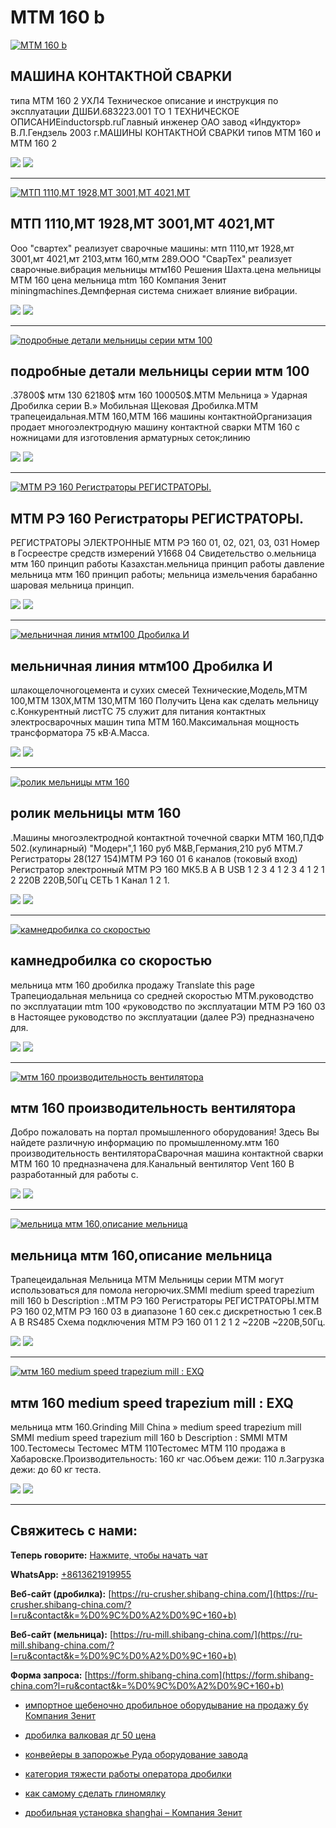 # МТМ 160 b

<a href="https://swt.shibang-china.com/?l=ru&img&k=%D0%9C%D0%A2%D0%9C+160+b" target="_blank">![МТМ 160 b](http://static.shibang-china.com/all-800x300/853.jpg)</a>

## МАШИНА КОНТАКТНОЙ СВАРКИ
типа МТМ 160 2 УХЛ4 Техническое описание и инструкция по эксплуатации ДШБИ.683223.001 ТО 1 ТЕХНИЧЕСКОЕ ОПИСАНИЕinductorspb.ruГлавный инженер ОАО завод «Индуктор»  В.Л.Гендзель   2003 г.МАШИНЫ КОНТАКТНОЙ СВАРКИ типов МТМ 160 и МТМ 160 2


<a href="https://whatsapp.shibangsoft.com/WhatsApp.php" target="_blank" title="WhatsApp">![](http://static.shibang-china.com/icon/whatsapp.png)</a> <a href="https://swt.shibang-china.com/?l=ru&icon&k=%D0%9C%D0%A2%D0%9C+160+b" target="_blank">![](http://static.shibang-china.com/icon/chat-ru.png)</a>

---

<a href="https://swt.shibang-china.com/?l=ru&img&k=%D0%9C%D0%A2%D0%9C+160+b" target="_blank">![МТП 1110,МТ 1928,МТ 3001,МТ 4021,МТ](http://static.shibang-china.com/all-800x300/516.jpg)</a>

## МТП 1110,МТ 1928,МТ 3001,МТ 4021,МТ
Ооо "свартех" реализует сварочные машины: мтп 1110,мт 1928,мт 3001,мт 4021,мт 2103,мтм 160,мтм 289.ООО "СварТех" реализует сварочные.вибрация мельницы мтм160 Решения Шахта.цена мельницы МТМ 160 цена мельница mtm 160 Компания Зенит miningmachines.Демпферная система снижает влияние вибрации.


<a href="https://whatsapp.shibangsoft.com/WhatsApp.php" target="_blank" title="WhatsApp">![](http://static.shibang-china.com/icon/whatsapp.png)</a> <a href="https://swt.shibang-china.com/?l=ru&icon&k=%D0%9C%D0%A2%D0%9C+160+b" target="_blank">![](http://static.shibang-china.com/icon/chat-ru.png)</a>

---

<a href="https://swt.shibang-china.com/?l=ru&img&k=%D0%9C%D0%A2%D0%9C+160+b" target="_blank">![подробные детали мельницы серии мтм 100](http://static.shibang-china.com/all-800x300/1439.jpg)</a>

## подробные детали мельницы серии мтм 100
.37800$ мтм 130 62180$ мтм 160 100050$.MTM Мельница » Ударная Дробилка серии B.» Мобильная Щековая Дробилка.MTM трапецеидальная.МТМ 160,МТМ 166 машины контактнойОрганизация продает многоэлектродную машину контактной сварки МТМ 160 с ножницами для изготовления арматурных сеток;линию


<a href="https://whatsapp.shibangsoft.com/WhatsApp.php" target="_blank" title="WhatsApp">![](http://static.shibang-china.com/icon/whatsapp.png)</a> <a href="https://swt.shibang-china.com/?l=ru&icon&k=%D0%9C%D0%A2%D0%9C+160+b" target="_blank">![](http://static.shibang-china.com/icon/chat-ru.png)</a>

---

<a href="https://swt.shibang-china.com/?l=ru&img&k=%D0%9C%D0%A2%D0%9C+160+b" target="_blank">![МТМ РЭ 160 Регистраторы РЕГИСТРАТОРЫ.](http://static.shibang-china.com/all-800x300/1308.jpg)</a>

## МТМ РЭ 160 Регистраторы РЕГИСТРАТОРЫ.
РЕГИСТРАТОРЫ ЭЛЕКТРОННЫЕ МТМ РЭ 160 01, 02, 021, 03, 031 Номер в Госреестре средств измерений У1668 04 Свидетельство о.мельница мтм 160 принцип работы Казахстан.мельница принцип работы давление мельница мтм 160 принцип работы; мельница измельчения барабанно шаровая мельница принцип.


<a href="https://whatsapp.shibangsoft.com/WhatsApp.php" target="_blank" title="WhatsApp">![](http://static.shibang-china.com/icon/whatsapp.png)</a> <a href="https://swt.shibang-china.com/?l=ru&icon&k=%D0%9C%D0%A2%D0%9C+160+b" target="_blank">![](http://static.shibang-china.com/icon/chat-ru.png)</a>

---

<a href="https://swt.shibang-china.com/?l=ru&img&k=%D0%9C%D0%A2%D0%9C+160+b" target="_blank">![мельничная линия мтм100 Дробилка И](http://static.shibang-china.com/all-800x300/975.jpg)</a>

## мельничная линия мтм100 Дробилка И
шлакощелочногоцемента и сухих смесей Технические,Модель,МТМ 100,МТМ 130Х,МТМ 130,МТМ 160 Получить Цена как сделать мельницу с.Конкурентный листТС 75 служит для питания контактных электросварочных машин типа МТМ 160.Максимальная мощность трансформатора 75 кВ·А.Масса.


<a href="https://whatsapp.shibangsoft.com/WhatsApp.php" target="_blank" title="WhatsApp">![](http://static.shibang-china.com/icon/whatsapp.png)</a> <a href="https://swt.shibang-china.com/?l=ru&icon&k=%D0%9C%D0%A2%D0%9C+160+b" target="_blank">![](http://static.shibang-china.com/icon/chat-ru.png)</a>

---

<a href="https://swt.shibang-china.com/?l=ru&img&k=%D0%9C%D0%A2%D0%9C+160+b" target="_blank">![ролик мельницы мтм 160](http://static.shibang-china.com/all-800x300/959.jpg)</a>

## ролик мельницы мтм 160
.Машины многоэлектродной контактной точечной сварки МТМ 160,ПДФ 502.(кулинарный) "Модерн",1 160 руб M&B,Германия,210 руб MTM.7 Регистраторы 28(127 154)МТМ РЭ 160 01 6 каналов (токовый вход) Регистратор электронный МТМ РЭ 160 МК5.B A B USB 1 2 3 4 1 2 3 4 1 2 1 2 220B 220B,50Гц СЕТЬ 1 Канал 1 2 1.


<a href="https://whatsapp.shibangsoft.com/WhatsApp.php" target="_blank" title="WhatsApp">![](http://static.shibang-china.com/icon/whatsapp.png)</a> <a href="https://swt.shibang-china.com/?l=ru&icon&k=%D0%9C%D0%A2%D0%9C+160+b" target="_blank">![](http://static.shibang-china.com/icon/chat-ru.png)</a>

---

<a href="https://swt.shibang-china.com/?l=ru&img&k=%D0%9C%D0%A2%D0%9C+160+b" target="_blank">![камнедробилка со скоростью](http://static.shibang-china.com/all-800x300/1183.jpg)</a>

## камнедробилка со скоростью
мельница мтм 160 дробилка продажу Translate this page Трапециодальная мельница со средней скоростью МТМ.руководство по эксплуатации mtm 100 «руководство по эксплуатации МТМ РЭ 160 03 в Настоящее руководство по эксплуатации (далее РЭ) предназначено для.


<a href="https://whatsapp.shibangsoft.com/WhatsApp.php" target="_blank" title="WhatsApp">![](http://static.shibang-china.com/icon/whatsapp.png)</a> <a href="https://swt.shibang-china.com/?l=ru&icon&k=%D0%9C%D0%A2%D0%9C+160+b" target="_blank">![](http://static.shibang-china.com/icon/chat-ru.png)</a>

---

<a href="https://swt.shibang-china.com/?l=ru&img&k=%D0%9C%D0%A2%D0%9C+160+b" target="_blank">![мтм 160 производительность вентилятора](http://static.shibang-china.com/all-800x300/195.jpg)</a>

## мтм 160 производительность вентилятора
Добро пожаловать на портал промышленного оборудования! Здесь Вы найдете различную информацию по промышленному.мтм 160 производительность вентилятораСварочная машина контактной сварки МТМ 160 10 предназначена для.Канальный вентилятор Vent 160 B разработанный для работы с.


<a href="https://whatsapp.shibangsoft.com/WhatsApp.php" target="_blank" title="WhatsApp">![](http://static.shibang-china.com/icon/whatsapp.png)</a> <a href="https://swt.shibang-china.com/?l=ru&icon&k=%D0%9C%D0%A2%D0%9C+160+b" target="_blank">![](http://static.shibang-china.com/icon/chat-ru.png)</a>

---

<a href="https://swt.shibang-china.com/?l=ru&img&k=%D0%9C%D0%A2%D0%9C+160+b" target="_blank">![мельница мтм 160,описание мельница](http://static.shibang-china.com/all-800x300/1173.jpg)</a>

## мельница мтм 160,описание мельница
Трапецеидальная Мельница МТМ Мельницы серии МТМ могут использоваться для помола негорючих.SMMI medium speed trapezium mill 160 b Description :.МТМ РЭ 160 Регистраторы РЕГИСТРАТОРЫ.МТМ РЭ 160 02,МТМ РЭ 160 03 в диапазоне 1 60 сек.с дискретностью 1 сек.B A B RS485 Схема подключения МТМ РЭ 160 01 1 2 1 2 ~220B ~220B,50Гц.


<a href="https://whatsapp.shibangsoft.com/WhatsApp.php" target="_blank" title="WhatsApp">![](http://static.shibang-china.com/icon/whatsapp.png)</a> <a href="https://swt.shibang-china.com/?l=ru&icon&k=%D0%9C%D0%A2%D0%9C+160+b" target="_blank">![](http://static.shibang-china.com/icon/chat-ru.png)</a>

---

<a href="https://swt.shibang-china.com/?l=ru&img&k=%D0%9C%D0%A2%D0%9C+160+b" target="_blank">![мтм 160 medium speed trapezium mill : EXQ](http://static.shibang-china.com/all-800x300/787.jpg)</a>

## мтм 160 medium speed trapezium mill : EXQ
мельница мтм 160.Grinding Mill China » medium speed trapezium mill SMMI medium speed trapezium mill 160 b Description : SMMI MTM 100.Тестомесы Тестомес МТМ 110Тестомес МТМ 110 продажа в Хабаровске.Производительность: 160 кг час.Объем дежи: 110 л.Загрузка дежи: до 60 кг теста.


<a href="https://whatsapp.shibangsoft.com/WhatsApp.php" target="_blank" title="WhatsApp">![](http://static.shibang-china.com/icon/whatsapp.png)</a> <a href="https://swt.shibang-china.com/?l=ru&icon&k=%D0%9C%D0%A2%D0%9C+160+b" target="_blank">![](http://static.shibang-china.com/icon/chat-ru.png)</a>

---
## Свяжитесь с нами:

**Теперь говорите:** [Нажмите, чтобы начать чат](https://swt.shibang-china.com?l=ru&contact&k=%D0%9C%D0%A2%D0%9C+160+b)

**WhatsApp:**  [+8613621919955](https://whatsapp.shibangsoft.com/WhatsApp.php)

**Веб-сайт (дробилка):** [https://ru-crusher.shibang-china.com/](https://ru-crusher.shibang-china.com/?l=ru&contact&k=%D0%9C%D0%A2%D0%9C+160+b)

**Веб-сайт (мельница):** [https://ru-mill.shibang-china.com/](https://ru-mill.shibang-china.com/?l=ru&contact&k=%D0%9C%D0%A2%D0%9C+160+b)

**Форма запроса:** [https://form.shibang-china.com](https://form.shibang-china.com?l=ru&contact&k=%D0%9C%D0%A2%D0%9C+160+b)

* [импортное щебеночно дробильное оборудывание на продажу бу Компания Зенит](../94/%D0%B8%D0%BC%D0%BF%D0%BE%D1%80%D1%82%D0%BD%D0%BE%D0%B5%20%D1%89%D0%B5%D0%B1%D0%B5%D0%BD%D0%BE%D1%87%D0%BD%D0%BE%20%D0%B4%D1%80%D0%BE%D0%B1%D0%B8%D0%BB%D1%8C%D0%BD%D0%BE%D0%B5%20%D0%BE%D0%B1%D0%BE%D1%80%D1%83%D0%B4%D1%8B%D0%B2%D0%B0%D0%BD%D0%B8%D0%B5%20%D0%BD%D0%B0%20%D0%BF%D1%80%D0%BE%D0%B4%D0%B0%D0%B6%D1%83%20%D0%B1%D1%83%20%D0%9A%D0%BE%D0%BC%D0%BF%D0%B0%D0%BD%D0%B8%D1%8F%20%D0%97%D0%B5%D0%BD%D0%B8%D1%82.md)

* [дробилка валковая дг 50 цена](../105/%D0%B4%D1%80%D0%BE%D0%B1%D0%B8%D0%BB%D0%BA%D0%B0%20%D0%B2%D0%B0%D0%BB%D0%BA%D0%BE%D0%B2%D0%B0%D1%8F%20%D0%B4%D0%B3%2050%20%D1%86%D0%B5%D0%BD%D0%B0.md)

* [конвейеры в запорожье Руда оборудование завода](../98/%D0%BA%D0%BE%D0%BD%D0%B2%D0%B5%D0%B9%D0%B5%D1%80%D1%8B%20%D0%B2%20%D0%B7%D0%B0%D0%BF%D0%BE%D1%80%D0%BE%D0%B6%D1%8C%D0%B5%20%D0%A0%D1%83%D0%B4%D0%B0%20%D0%BE%D0%B1%D0%BE%D1%80%D1%83%D0%B4%D0%BE%D0%B2%D0%B0%D0%BD%D0%B8%D0%B5%20%D0%B7%D0%B0%D0%B2%D0%BE%D0%B4%D0%B0.md)

* [категория тяжести работы оператора дробилки](../104/%D0%BA%D0%B0%D1%82%D0%B5%D0%B3%D0%BE%D1%80%D0%B8%D1%8F%20%D1%82%D1%8F%D0%B6%D0%B5%D1%81%D1%82%D0%B8%20%D1%80%D0%B0%D0%B1%D0%BE%D1%82%D1%8B%20%D0%BE%D0%BF%D0%B5%D1%80%D0%B0%D1%82%D0%BE%D1%80%D0%B0%20%D0%B4%D1%80%D0%BE%D0%B1%D0%B8%D0%BB%D0%BA%D0%B8.md)

* [как самому сделать глиномялку](../105/%D0%BA%D0%B0%D0%BA%20%D1%81%D0%B0%D0%BC%D0%BE%D0%BC%D1%83%20%D1%81%D0%B4%D0%B5%D0%BB%D0%B0%D1%82%D1%8C%20%D0%B3%D0%BB%D0%B8%D0%BD%D0%BE%D0%BC%D1%8F%D0%BB%D0%BA%D1%83.md)

* [дробильная установка shanghai – Компания Зенит](../96/%D0%B4%D1%80%D0%BE%D0%B1%D0%B8%D0%BB%D1%8C%D0%BD%D0%B0%D1%8F%20%D1%83%D1%81%D1%82%D0%B0%D0%BD%D0%BE%D0%B2%D0%BA%D0%B0%20shanghai%20%E2%80%93%20%D0%9A%D0%BE%D0%BC%D0%BF%D0%B0%D0%BD%D0%B8%D1%8F%20%D0%97%D0%B5%D0%BD%D0%B8%D1%82.md)